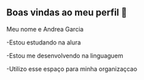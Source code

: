 ## Boas vindas ao meu perfil 💙 

Meu nome e Andrea Garcia

-Estou estudando na alura

-Estou me desenvolvendo na linguaguem 

-Utilizo esse espaço para minha organizaçcao
